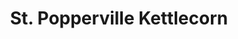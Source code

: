 ---
title: "St. Popperville Kettlecorn"
url: /thomasville/st-popperville-kettlecorn/
shop: confectionery
---